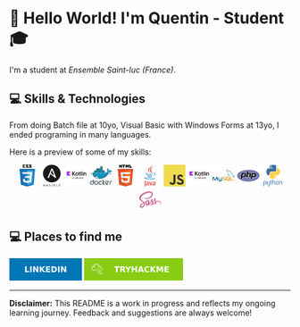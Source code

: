 # 👋 Hello World! I'm Quentin - Student 🎓

I'm a student at *Ensemble Saint-luc (France)*.

## 💻 Skills & Technologies
From doing Batch file at 10yo, Visual Basic with Windows Forms at 13yo, I ended programing in many languages.

Here is a preview of some of my skills:

<div align="center">
  <img src="pictures/css3-original-wordmark.svg" height="40"/>
  <img src="pictures/ansible-original-wordmark.svg" height="40"/>
  <img src="pictures/kotlin-original-wordmark.svg" height="40"/>
  <img src="pictures/docker-original-wordmark.svg" height="40"/>
  <img src="pictures/html5-original-wordmark.svg" height="40"/>
  <img src="pictures/java-original-wordmark.svg" height="40"/>
  <img src="pictures/javascript-original.svg" height="40"/>
  <img src="pictures/kotlin-original-wordmark.svg" height="40"/>
  <img src="pictures/mysql-original-wordmark.svg" height="40"/>
  <img src="pictures/php-original.svg" height="40"/>
  <img src="pictures/python-original-wordmark.svg" height="40"/>
  <img src="pictures/sass-original.svg" height="40"/>
</div>

## 💻 Places to find me

[<img src="pictures/LINKEDIN.svg" Height="40"/>](https://www.linkedin.com/in/quentin-bullert-a6a6b635a/)
[<img src="pictures/TRYHACKME.svg" Height="40"/>]("")

---
**Disclaimer:** This README is a work in progress and reflects my ongoing learning journey.  Feedback and suggestions are always welcome!
